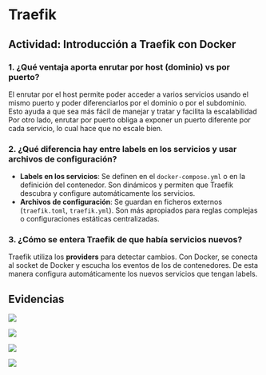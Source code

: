 # Traefik

## Actividad: Introducción a Traefik con Docker

### 1. ¿Qué ventaja aporta enrutar por host (dominio) vs por puerto?
El enrutar por el host permite poder acceder a varios servicios usando el mismo puerto y poder diferenciarlos por el dominio o por el subdominio. Esto ayuda a que sea más fácil de manejar y tratar y facilita la escalabilidad
Por otro lado, enrutar por puerto obliga a exponer un puerto diferente por cada servicio, lo cual hace que no escale bien.

### 2. ¿Qué diferencia hay entre labels en los servicios y usar archivos de configuración?
- **Labels en los servicios**: Se definen en el `docker-compose.yml` o en la definición del contenedor. Son dinámicos y permiten que Traefik descubra y configure automáticamente los servicios.
- **Archivos de configuración**: Se guardan en ficheros externos (`traefik.toml`, `traefik.yml`). Son más apropiados para reglas complejas o configuraciones estáticas centralizadas.

### 3. ¿Cómo se entera Traefik de que había servicios nuevos?
Traefik utiliza los **providers** para detectar cambios. Con Docker, se conecta al socket de Docker y escucha los eventos de los de contenedores. De esta manera configura automáticamente los nuevos servicios que tengan labels.

## Evidencias

![](imagen_1.png)

![](imagen_2.png)

![](imagen_3.png)

![](imagen_4.png)
